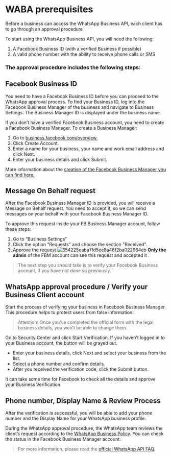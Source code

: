 # WABA prerequisites
Before a business can access the WhatsApp Business API, each client has to go through an approval procedure

To start using the WhatsApp Business API, you will need the following:
1. A Facebook Business ID (with a verified Business if possible)
2. A valid phone number with the ability to receive phone calls or SMS


### The approval procedure includes the following steps:

## Facebook Business ID
You need to have a Facebook Business ID before you can proceed to the WhatsApp approval process. To find your Business ID, log into the Facebook Business Manager of the business and navigate to Business Settings. The Business Manager ID is displayed under the business name. 

If you don’t have a verified Facebook Business account, you need to create a Facebook Business Manager. To create a Business Manager:
1. Go to [business.facebook.com/overview.](https://business.facebook.com/overview)
2. Click Create Account.
3. Enter a name for your business, your name and work email address and click Next.
4. Enter your business details and click Submit.

More information about the [creation of the Facebook Business Manager you can find here.](https://www.facebook.com/business/help/1710077379203657)

## Message On Behalf request

After the Facebook Business Manager ID is provided, you will receive a Message on Behalf request. You need to accept it, so we can send messages on your behalf with your Facebook Business Manager ID.

To approve this request inside your FB Business Manager account, follow these steps:
1. Go to “Business Settings”
2. Click the option "Requests" and choose the section "Received".
3. Approve the request
![354225eaba7fd5ee8a46f2ba022964eb](https://user-images.githubusercontent.com/5462166/134468397-269b7e95-69df-40d3-93a4-d11c82f44e15.png)
**Only the admin** of the FBM account can see this request and accepted it .

> The next step you should take is to verify your Facebook Business account, if you have not done so previously.


## WhatsApp approval procedure / Verify your Business Client account
Start the process of verifying your business in Facebook Business Manager. This procedure helps to protect users from false information.
> Attention: Once you’ve completed the official form with the legal business details, you won’t be able to change them.

Go to Security Center and click Start Verification. If you haven’t logged in to your Business account, the button will be grayed out.
- Enter your business details, click Next and select your business from the list.
- Select a phone number and confirm details.
- After you received the verification code, click the Submit button.

It can take some time for Facebook to check all the details and approve your Business Verification.

## Phone number, Display Name & Review Process
After the verification is successful, you will be able to add your phone number and the Display Name for your WhatsApp business profile.

During the WhatsApp approval procedure, the WhatsApp team reviews the client’s request according to the [WhatsApp Business Policy](https://www.whatsapp.com/legal/business-policy/). You can check the status in the Facebook Business Manager account.

> For more information, please read the [official WhatsApp API FAQ](https://developers.facebook.com/docs/whatsapp/faq/).

